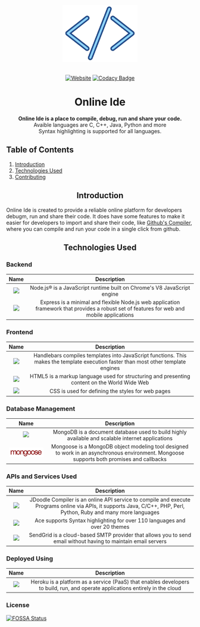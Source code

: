 <div align="center">
  <a href="https://github.com/himanshu010/onlineide">
    <img width="200" height="auto" src="./public/assets/images/logo-main.gif">
  </a>
  <br>
  <br>

[![Website][website-badge]](http://idenv.herokuapp.com)
[![Codacy Badge][codacy-badge]][codacy]

  <h1 style>Online Ide</h1>
  <p>
    <strong>Online Ide is a place to compile, debug, run and share your code.</strong><br>
    Avaible languages are C, C++, Java, Python and more<br>
    Syntax highlighting is supported for all languages.
  </p>
</div>

## Table of Contents

1. [Introduction](#introduction)
2. [Technologies Used](#technologies-used)
3. [Contributing](#contributing)

<h2 align="center">Introduction</h2>

Online Ide is created to provide a reliable online platform for developers debugm, run and share their code. It does have some features to make it easier for developers to import and share their code, like [Github's Compiler][githubs-compiler], where you can compile and run your code in a single click from github.

<h2 align="center">Technologies Used</h2>

### Backend

|                                                        Name                                                        |                                                                Description                                                                 |
| :----------------------------------------------------------------------------------------------------------------: | :----------------------------------------------------------------------------------------------------------------------------------------: |
|   <a href="https://nodejs.org/en/"><img width="200" src="https://cdn.worldvectorlogo.com/logos/nodejs.svg"></a>    |                                  Node.js® is a JavaScript runtime built on Chrome's V8 JavaScript engine                                   |
| <a href="https://expressjs.com/"><img width="200" src="https://cdn.worldvectorlogo.com/logos/express-109.svg"></a> | Express is a minimal and flexible Node.js web application framework that provides a robust set of features for web and mobile applications |

### Frontend

|                                                        Name                                                         |                                                            Description                                                             |
| :-----------------------------------------------------------------------------------------------------------------: | :--------------------------------------------------------------------------------------------------------------------------------: |
| <a href="https://handlebarsjs.com/"><img width="55" src="https://cdn.worldvectorlogo.com/logos/handlebars.svg"></a> | Handlebars compiles templates into JavaScript functions. This makes the template execution faster than most other template engines |
|                       <img width="55" src="https://cdn.worldvectorlogo.com/logos/html-1.svg">                       |                    HTML5 is a markup language used for structuring and presenting content on the World Wide Web                    |
|                       <img width="55" src="https://cdn.worldvectorlogo.com/logos/css-3.svg">                        |                                         CSS is used for defining the styles for web pages                                          |

### Database Management

|                                                          Name                                                           |                                                                Description                                                                |
| :---------------------------------------------------------------------------------------------------------------------: | :---------------------------------------------------------------------------------------------------------------------------------------: |
| <a href="https://www.mongodb.com/"><img width="200" src="https://cdn.worldvectorlogo.com/logos/mongodb-icon-1.svg"></a> |                     MongoDB is a document database used to build highly available and scalable internet applications                      |
|         <a href="https://mongoosejs.com/"><img width="200" src="./public/assets/images/mongoose-logo.png"></a>          | Mongoose is a MongoDB object modeling tool designed to work in an asynchronous environment. Mongoose supports both promises and callbacks |

### APIs and Services Used

|                                                            Name                                                            |                                                                             Description                                                                             |
| :------------------------------------------------------------------------------------------------------------------------: | :-----------------------------------------------------------------------------------------------------------------------------------------------------------------: |
| <a href="https://www.jdoodle.com/compiler-api"><img width="55" src="https://www.jdoodle.com/img/jdoodle.113077a7.png"></a> | JDoodle Compiler is an online API service to compile and execute Programs online via APIs, it supports Java, C/C++, PHP, Perl, Python, Ruby and many more languages |
|           <a href="https://ace.c9.io/"><img width="55" src="https://ace.c9.io/doc/site/images/ace-logo.png"></a>           |                                             Ace supports Syntax highlighting for over 110 languages and over 20 themes                                              |
|      <a href="https://sendgrid.com/"><img width="300" src="https://cdn.worldvectorlogo.com/logos/sendgrid-2.svg"></a>      |                           SendGrid is a cloud-based SMTP provider that allows you to send email without having to maintain email servers                            |

### Deployed Using

|                                                       Name                                                       |                                                          Description                                                           |
| :--------------------------------------------------------------------------------------------------------------: | :----------------------------------------------------------------------------------------------------------------------------: |
| <a href="https://www.heroku.com/"><img width="300" src="https://cdn.worldvectorlogo.com/logos/heroku-1.svg"></a> | Heroku is a platform as a service (PaaS) that enables developers to build, run, and operate applications entirely in the cloud |

### License

[![FOSSA Status](https://app.fossa.com/api/projects/git%2Bgithub.com%2Fhimanshu010%2FonlineIDE.svg?type=large)](https://app.fossa.com/projects/git%2Bgithub.com%2Fhimanshu010%2FonlineIDE?ref=badge_large)

[website-badge]: https://img.shields.io/website?down_message=offline&up_message=online&url=http%3A%2F%2Fidenv.herokuapp.com%2F
[website]: https://idenv.herokuapp.com
[issues-badge]: https://img.shields.io/github/issues/himanshu010/onlineIDE
[issues]: https://img.shields.io/github/issues/himanshu010/onlineIDE
[fork-badge]: https://img.shields.io/github/forks/himanshu010/onlineIDE
[license-badge]: https://img.shields.io/github/license/himanshu010/onlineIDE
[license]: https://img.shields.io/github/license/himanshu010/onlineIDE
[stars-badge]: https://img.shields.io/github/stars/himanshu010/onlineIDE
[codacy-badge]: https://app.codacy.com/project/badge/Grade/70be2fa36c604050b40343b5bbf6ad7c
[codacy]: https://www.codacy.com/gh/himanshu010/onlineIDE/dashboard?utm_source=github.com&utm_medium=referral&utm_content=himanshu010/onlineIDE&utm_campaign=Badge_Grade
[githubs-compiler]: http://idenv.herokuapp.com/github
